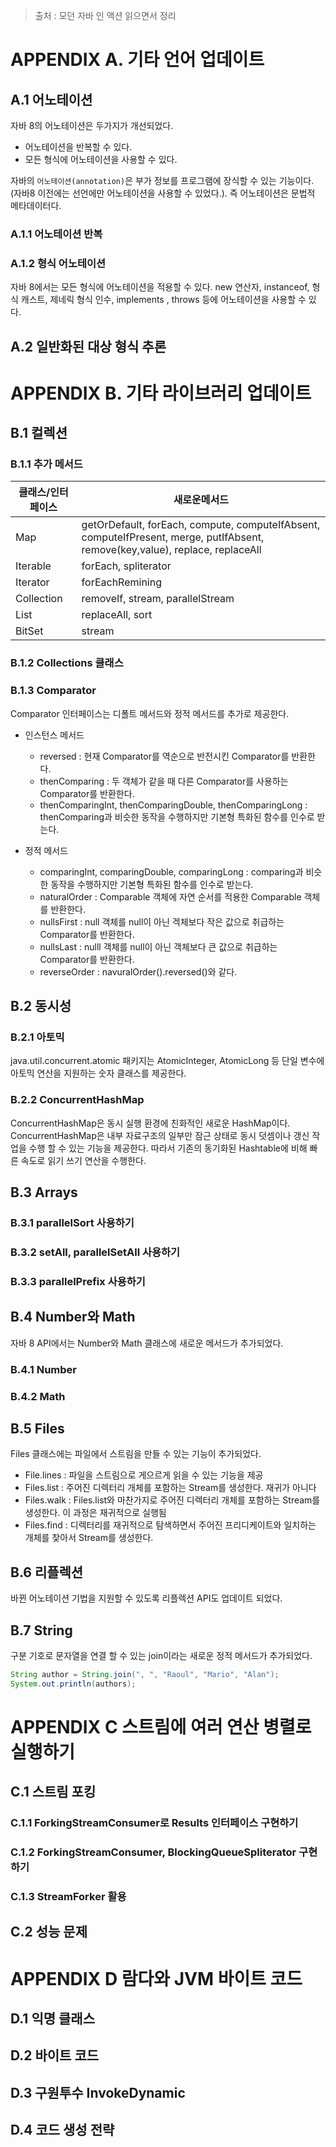 > 출처 : 모던 자바 인 액션 읽으면서 정리

# APPENDIX A. 기타 언어 업데이트

## A.1 어노테이션
자바 8의 어노테이션은 두가지가 개선되었다.
- 어노테이션을 반복할 수 있다.
- 모든 형식에 어노테이션을 사용할 수 있다.

자바의 `어노테이션(annotation)`은 부가 정보를 프로그램에 장식할 수 있는 기능이다.
(자바8 이전에는 선언에만 어노테이션을 사용할 수 있었다.). 즉 어노테이션은 문법적 메타데이터다.

### A.1.1 어노테이션 반복
### A.1.2 형식 어노테이션
자바 8에서는 모든 형식에 어노테이션을 적용할 수 있다.
new 연산자, instanceof, 형식 캐스트, 제네릭 형식 인수, implements , throws 등에 어노테이션을 사용할 수 있다.

## A.2 일반화된 대상 형식 추론

# APPENDIX B. 기타 라이브러리 업데이트

## B.1 컬렉션
### B.1.1 추가 메서드

|클래스/인터페이스|새로운메서드|
|---|---|
|Map|getOrDefault, forEach, compute, computeIfAbsent, computeIfPresent, merge, putIfAbsent, remove(key,value), replace, replaceAll|
|Iterable|forEach, spliterator|
|Iterator|forEachRemining|
|Collection|removeIf, stream, parallelStream|
|List|replaceAll, sort|
|BitSet|stream|

### B.1.2 Collections 클래스
### B.1.3 Comparator
Comparator 인터페이스는 디폴트 메서드와 정적 메서드를 추가로 제공한다.

- 인스턴스 메서드
    * reversed : 현재 Comparator를 역순으로 반전시킨 Comparator를 반환한다.
    * thenComparing : 두 객체가 같을 때 다른 Comparator를 사용하는 Comparator를 반환한다.
    * thenComparingInt, thenComparingDouble, thenComparingLong : thenComparing과 비슷한 동작을 수행하지만 기본형 특화된 함수를 인수로 받는다.
    
- 정적 메서드
    * comparingInt, comparingDouble, comparingLong : comparing과 비슷한 동작을 수행하지만 기본형 특화된 함수를 인수로 받는다.
    * naturalOrder : Comparable 객체에 자연 순서를 적용한 Comparable 객체를 반환한다.
    * nullsFirst : null 객체를 null이 아닌 겍체보다 작은 값으로 취급하는 Comparator를 반환한다.
    * nullsLast : nulll 객체를 null이 아닌 객체보다 큰 값으로 취급하는 Comparator를 반환한다.
    * reverseOrder : navuralOrder().reversed()와 같다.

## B.2 동시성
### B.2.1 아토믹
java.util.concurrent.atomic 패키지는 AtomicInteger, AtomicLong 등 단일 변수에 아토믹 연산을 지원하는 숫자 클래스를 제공한다.

### B.2.2 ConcurrentHashMap
ConcurrentHashMap은 동시 실행 환경에 친화적인 새로운 HashMap이다. 
ConcurrentHashMap은 내부 자료구조의 일부만 잠근 상태로 동시 덧셈이나 갱신 작업을 수행 할 수 있는 기능을 제공한다.
따라서 기존의 동기화된 Hashtable에 비해 빠른 속도로 읽기 쓰기 연산을 수행한다.

## B.3 Arrays

### B.3.1 parallelSort 사용하기
### B.3.2 setAll, parallelSetAll 사용하기
### B.3.3 parallelPrefix 사용하기

## B.4 Number와 Math
자바 8 API에서는 Number와 Math 클래스에 새로운 메서드가 추가되었다.

### B.4.1 Number
### B.4.2 Math

## B.5 Files
Files 클래스에는 파일에서 스트림을 만들 수 있는 기능이 추가되었다.

- File.lines : 파일을 스트림으로 게으르게 읽을 수 있는 기능을 제공
- Files.list : 주어진 디렉터리 개체를 포함하는 Stream<Path>를 생성한다. 재귀가 아니다
- Files.walk : Files.list와 마찬가지로 주어진 디렉터리 개체를 포함하는 Stream<Path>를 생성한다. 이 과정은 재귀적으로 실행됨
- Files.find : 디렉터리를 재귀적으로 탐색하면서 주어진 프리디케이트와 일치하는 개체를 찾아서 Stream<Path>를 생성한다.

## B.6 리플렉션
바뀐 어노테이션 기법을 지원할 수 있도록 리플렉션 API도 업데이트 되었다.

## B.7 String
구분 기호로 문자열을 연결 할 수 있는 join이라는 새로운 정적 메서드가 추가되었다.

```java
String author = String.join(", ", "Raoul", "Mario", "Alan");
System.out.println(authors);
```

# APPENDIX C 스트림에 여러 연산 병렬로 실행하기
## C.1 스트림 포킹
### C.1.1 ForkingStreamConsumer로 Results 인터페이스 구현하기
### C.1.2 ForkingStreamConsumer, BlockingQueueSpliterator 구현하기
### C.1.3 StreamForker 활용

## C.2 성능 문제

# APPENDIX D 람다와 JVM 바이트 코드
## D.1 익명 클래스
## D.2 바이트 코드
## D.3 구원투수 InvokeDynamic
## D.4 코드 생성 전략










